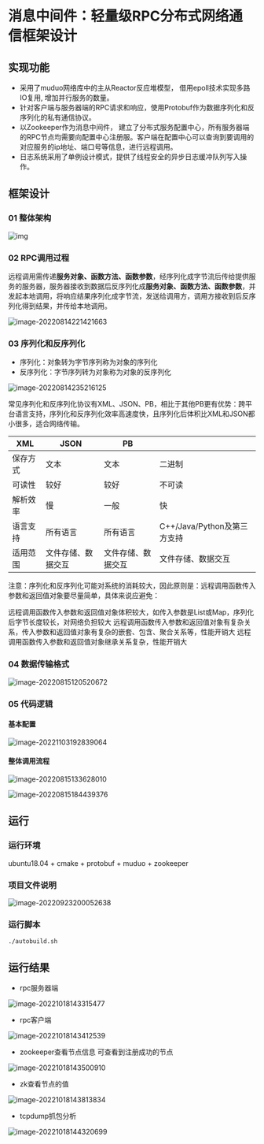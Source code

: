# 消息中间件：轻量级RPC分布式网络通信框架设计

## 实现功能

- 采用了muduo网络库中的主从Reactor反应堆模型， 借用epoll技术实现多路IO复用, 增加并行服务的数量。
- 针对客户端与服务器端的RPC请求和响应，使用Protobuf作为数据序列化和反序列化的私有通信协议。
- 以Zookeeper作为消息中间件， 建立了分布式服务配置中心，所有服务器端的RPC节点均需要向配置中心注册服。客户端在配置中心可以查询到要调用的对应服务的ip地址、端口号等信息，进行远程调用。
- 日志系统采用了单例设计模式，提供了线程安全的异步日志缓冲队列写入操作。

## 框架设计

### 01 整体架构

![img](https://image-1312312327.cos.ap-shanghai.myqcloud.com/efa86ddd01f5e87a7f46cddfb2452712.png)

### 02 RPC调用过程

远程调用需传递**服务对象、函数方法、函数参数**，经序列化成字节流后传给提供服务的服务器，服务器接收到数据后反序列化成**服务对象、函数方法、函数参数**，并发起本地调用，将响应结果序列化成字节流，发送给调用方，调用方接收到后反序列化得到结果，并传给本地调用。

![image-20220814221421663](https://image-1312312327.cos.ap-shanghai.myqcloud.com/867ce487ebd17e5efd23718cca36fb81.png)

### 03 序列化和反序列化

- 序列化：对象转为字节序列称为对象的序列化
- 反序列化：字节序列转为对象称为对象的反序列化

![image-20220814235216125](https://image-1312312327.cos.ap-shanghai.myqcloud.com/20ceda4b9b31c0904d6dd569128adc08.png)

常见序列化和反序列化协议有XML、JSON、PB，相比于其他PB更有优势：跨平台语言支持，序列化和反序列化效率高速度快，且序列化后体积比XML和JSON都小很多，适合网络传输。

| XML      | JSON               | PB                 |                             |
| -------- | ------------------ | ------------------ | --------------------------- |
| 保存方式 | 文本               | 文本               | 二进制                      |
| 可读性   | 较好               | 较好               | 不可读                      |
| 解析效率 | 慢                 | 一般               | 快                          |
| 语言支持 | 所有语言           | 所有语言           | C++/Java/Python及第三方支持 |
| 适用范围 | 文件存储、数据交互 | 文件存储、数据交互 | 文件存储、数据交互          |

注意：序列化和反序列化可能对系统的消耗较大，因此原则是：远程调用函数传入参数和返回值对象要尽量简单，具体来说应避免：

远程调用函数传入参数和返回值对象体积较大，如传入参数是List或Map，序列化后字节长度较长，对网络负担较大
远程调用函数传入参数和返回值对象有复杂关系，传入参数和返回值对象有复杂的嵌套、包含、聚合关系等，性能开销大
远程调用函数传入参数和返回值对象继承关系复杂，性能开销大

### 04 数据传输格式

![image-20220815120520672](https://image-1312312327.cos.ap-shanghai.myqcloud.com/4d779b864509b9b8071f666676b7c97f.png)

### 05 代码逻辑

#### 基本配置

![image-20221103192839064](https://image-1312312327.cos.ap-shanghai.myqcloud.com/image-20221103192839064.png)

#### 整体调用流程

![image-20220815133628010](https://image-1312312327.cos.ap-shanghai.myqcloud.com/495f015a7fa66bf1390f9b00401a37e2.png)

![image-20220815184439376](https://image-1312312327.cos.ap-shanghai.myqcloud.com/46f80f074429cfdc14d4b0baae666603.png)

## 运行

### 运行环境

ubuntu18.04  +  cmake  + protobuf + muduo + zookeeper

### 项目文件说明

![image-20220923200052638](https://image-1312312327.cos.ap-shanghai.myqcloud.com/image-20220923200052638.png)

### 运行脚本

```shell
./autobuild.sh
```

## 运行结果

- rpc服务器端

![image-20221018143315477](https://image-1312312327.cos.ap-shanghai.myqcloud.com/image-20221018143315477.png)

- rpc客户端

![image-20221018143412539](https://image-1312312327.cos.ap-shanghai.myqcloud.com/image-20221018143412539.png)

- zookeeper查看节点信息  可查看到注册成功的节点

![image-20221018143500910](https://image-1312312327.cos.ap-shanghai.myqcloud.com/image-20221018143500910.png)

- zk查看节点的值

![image-20221018143813834](https://image-1312312327.cos.ap-shanghai.myqcloud.com/image-20221018143813834.png)

- tcpdump抓包分析

![image-20221018144320699](https://image-1312312327.cos.ap-shanghai.myqcloud.com/image-20221018144320699.png)
